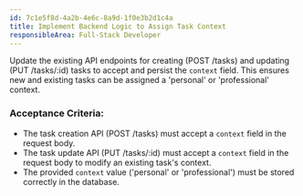 ```yaml
---
id: 7c1e5f8d-4a2b-4e6c-8a9d-1f0e3b2d1c4a
title: Implement Backend Logic to Assign Task Context
responsibleArea: Full-Stack Developer
---
```

Update the existing API endpoints for creating (POST /tasks) and updating (PUT /tasks/:id) tasks to accept and persist the `context` field. This ensures new and existing tasks can be assigned a 'personal' or 'professional' context.

### Acceptance Criteria:
*   The task creation API (POST /tasks) must accept a `context` field in the request body.
*   The task update API (PUT /tasks/:id) must accept a `context` field in the request body to modify an existing task's context.
*   The provided `context` value ('personal' or 'professional') must be stored correctly in the database.